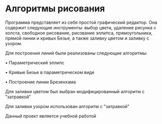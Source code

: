 # Алгоритмы рисования
Программа представляет из себя простой графический редактор.
Она содержит следующие инструменты: выбор цвета, удаление рисунка с холста, 
свободное рисование, рисование эллипса, прямоугольника, прямой линии и кривых Безье, 
а также заливку цветом и заливку с узором.

Для построения линий были реализованы следующие алгоритмы:

•	Параметрический эллипс

• Кривые Безье в параметрическом виде

•	Построение линии Брезенхама

Для заливки цветом был выбран модифицированный алгоритм с "затравкой"

Для заливки узором использован алгоритм с "затравкой"


Данный проект является учебной работой 
